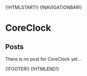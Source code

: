 {!HTMLSTART!}
{!NAVIGATIONBAR!}

# CoreClock 

## Posts

There is no post for CoreClock yet...

{!FOOTER!}
{!HTMLEND!}
